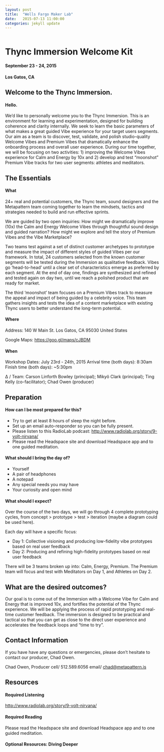 ```yaml
---
layout: post
title:  "Wells Fargo Maker Lab"
date:   2015-07-13 11:00:00
categories: jekyll update
---
```


<img src="/assets/makerlab.svg" alt="">

# Thync Immersion Welcome Kit
#### September 23 - 24, 2015
#### Los Gatos, CA

## Welcome to the Thync Immersion. 
#### Hello.
We’d like to personally welcome you to the Thync Immersion. This is an environment for learning and experimentation, designed for building coherence and clarity internally. We seek to learn the basic parameters of what makes a great guided Vibe experience for your target users segments.  Our aim as a team is to discover, test, validate, and polish studio-quality Welcome Vibes and Premium Vibes that dramatically  enhance the onboarding process and overall user experience. During our time together, we will be focusing on two activities: 1) improving the Welcome Vibes experience for Calm and Energy by 10x and 2) develop and test “moonshot” Premium Vibe tracks for two user segments: athletes and meditators. 

## The Essentials
#### What

24+ real and potential customers, the Thync team, sound designers and the Metapattern team coming together to learn the mindsets, tactics and strategies needed to build and run effective sprints.

We are guided by two open inquiries:
How might we dramatically improve (10x) the Calm and Energy Welcome Vibes through thoughtful sound design and guided narration?
How might we explore and tell the story of Premium Vibes and the Vibe Marketplace?

Two teams test against a set of distinct customer archetypes to prototype and measure the impact of different styles of guided Vibes per our framework.  In total, 24 customers selected from the known customer segments will be tested during the Immersion as qualitative feedback. Vibes go ‘head-to-head’ until a clear set of characteristics emerge as preferred by each segment.  At the end of day one, findings are synthesized and refined and tested again on day two, until we reach a polished product that are ready for market. 

The third ‘moonshot’ team focuses on a Premium Vibes track to measure the appeal and impact of being guided by a celebrity voice.  This team gathers insights and tests the idea of a content marketplace with existing Thync users to better understand the long-term potential.


#### Where

Address:
140 W Main St. 
Los Gatos, CA 95030
United States

Google Maps:  https://goo.gl/maps/cJBDM

#### When

Workshop Dates: July 23rd - 24th, 2015
Arrival time (both days): 8:30am
Finish time (both days): ~5:30pm

Δ / Team: Carson Linforth Bowley (principal); Mikyö Clark (principal); Ting Kelly (co-facilitator); Chad Owen (producer)

## Preparation

#### How can I be most prepared for this?

- Try to get at least 8 hours of sleep the night before. 
- Set up an email auto-responder so you can be fully present.
- Please listen to this RadioLab podcast: http://www.radiolab.org/story/9-volt-nirvana/
- Please read the Headspace site and download Headspace app and to one guided meditation. 

#### What should I bring the day of? 

- Yourself
- A pair of headphones
- A notepad
- Any special needs you may have
- Your curiosity and open mind

#### What should I expect?

Over the course of the two days, we will go through 4 complete prototyping cycles, from concept > prototype > test > iteration (maybe a diagram could be used here). 

Each day will have a specific focus: 
- Day 1: Collective visioning and producing low-fidelity vibe prototypes based on real user feedback
- Day 2: Producing and refining high-fidelity prototypes based on real user feedback

There will be 3 teams broken up into: Calm, Energy, Premium. 
The Premium team will focus and test with Meditators on Day 1, and Athletes on Day 2.

## What are the desired outcomes?

Our goal is to come out of the Immersion with a Welcome Vibe for Calm and Energy that is improved 10x, and fortifies the potential of the Thync experience. We will be applying the process of rapid prototyping and real-time customer feedback. The immersion is designed to be practical and tactical so that you can get as close to the direct user experience and accelerates the feedback loops and “time to try”.

## Contact Information

If you have have any questions or emergencies, please don’t hesitate to contact our producer, Chad Owen. 

Chad Owen, Producer
cell/ 512.589.6056
email/ chad@metapattern.is


## Resources 

#### Required Listening
http://www.radiolab.org/story/9-volt-nirvana/

#### Required Reading
Please read the Headspace site and download Headspace app and to one guided meditation. 

#### Optional Resources: Diving Deeper